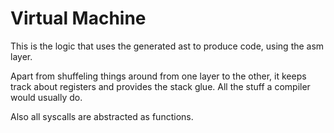 Virtual Machine 
===============

This is the logic that uses the generated ast to produce code, using the asm layer.

Apart from shuffeling things around from one layer to the other, it keeps track about registers and
provides the stack glue. All the stuff a compiler would usually do.

Also all syscalls are abstracted as functions.
